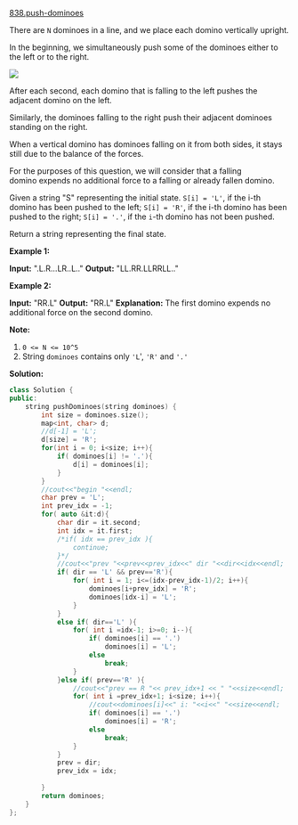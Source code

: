 [838.push-dominoes](https://leetcode.com/problems/push-dominoes/)  

There are `N` dominoes in a line, and we place each domino vertically upright.

In the beginning, we simultaneously push some of the dominoes either to the left or to the right.

![](https://s3-lc-upload.s3.amazonaws.com/uploads/2018/05/18/domino.png)

After each second, each domino that is falling to the left pushes the adjacent domino on the left.

Similarly, the dominoes falling to the right push their adjacent dominoes standing on the right.

When a vertical domino has dominoes falling on it from both sides, it stays still due to the balance of the forces.

For the purposes of this question, we will consider that a falling domino expends no additional force to a falling or already fallen domino.

Given a string "S" representing the initial state. `S[i] = 'L'`, if the i-th domino has been pushed to the left; `S[i] = 'R'`, if the i-th domino has been pushed to the right; `S[i] = '.'`, if the `i`\-th domino has not been pushed.

Return a string representing the final state. 

**Example 1:**

**Input:** ".L.R...LR..L.."
**Output:** "LL.RR.LLRRLL.."

**Example 2:**

**Input:** "RR.L"
**Output:** "RR.L"
**Explanation:** The first domino expends no additional force on the second domino.

**Note:**

1.  `0 <= N <= 10^5`
2.  String `dominoes` contains only `'L`', `'R'` and `'.'`  



**Solution:**  

```cpp
class Solution {
public:
    string pushDominoes(string dominoes) {
        int size = dominoes.size();
        map<int, char> d;
        //d[-1] = 'L';
        d[size] = 'R';
        for(int i = 0; i<size; i++){
            if( dominoes[i] != '.'){
                d[i] = dominoes[i];
            }
        }
        //cout<<"begin "<<endl;
        char prev = 'L'; 
        int prev_idx = -1;
        for( auto &it:d){
            char dir = it.second;
            int idx = it.first;
            /*if( idx == prev_idx ){
                continue;
            }*/
            //cout<<"prev "<<prev<<prev_idx<<" dir "<<dir<<idx<<endl;
            if( dir == 'L' && prev=='R'){
                for( int i = 1; i<=(idx-prev_idx-1)/2; i++){
                    dominoes[i+prev_idx] = 'R';
                    dominoes[idx-i] = 'L';
                }
            }
            else if( dir=='L' ){
                for( int i =idx-1; i>=0; i--){
                    if( dominoes[i] == '.')
                        dominoes[i] = 'L';
                    else
                        break;
                }
            }else if( prev=='R' ){
                //cout<<"prev == R "<< prev_idx+1 << " "<<size<<endl;
                for( int i =prev_idx+1; i<size; i++){
                    //cout<<dominoes[i]<<" i: "<<i<<" "<<size<<endl;
                    if( dominoes[i] == '.')
                        dominoes[i] = 'R';
                    else
                        break;
                }
            }
            prev = dir;
            prev_idx = idx;
            
        }
        return dominoes;
    }
};
```
      